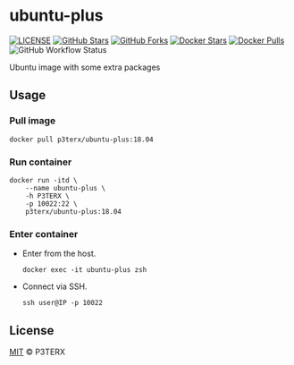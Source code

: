 # ubuntu-plus

[![LICENSE](https://img.shields.io/github/license/mashape/apistatus.svg?style=flat-square&label=License)](https://github.com/a-little-cat/ubuntu-plus/blob/master/LICENSE)
[![GitHub Stars](https://img.shields.io/github/stars/a-little-cat/ubuntu-plus.svg?style=flat-square&label=Stars&logo=github)](https://github.com/a-little-cat/ubuntu-plus/stargazers)
[![GitHub Forks](https://img.shields.io/github/forks/a-little-cat/ubuntu-plus.svg?style=flat-square&label=Forks&logo=github)](https://github.com/a-little-cat/ubuntu-plus/fork)
[![Docker Stars](https://img.shields.io/docker/stars/a-little-cat/ubuntu-plus.svg?style=flat-square&label=Stars&logo=docker)](https://hub.docker.com/r/a-little-cat/ubuntu-plus)
[![Docker Pulls](https://img.shields.io/docker/pulls/a-little-cat/ubuntu-plus.svg?style=flat-square&label=Pulls&logo=docker&color=orange)](https://hub.docker.com/r/a-little-cat/ubuntu-plus)
![GitHub Workflow Status](https://img.shields.io/github/workflow/status/a-little-cat/ubuntu-plus/Docker%20images%20publish?label=Actions&logo=github&style=flat-square)

Ubuntu image with some extra packages

## Usage

### Pull image

```shell
docker pull p3terx/ubuntu-plus:18.04
```

### Run container

```shell
docker run -itd \
    --name ubuntu-plus \
    -h P3TERX \
    -p 10022:22 \
    p3terx/ubuntu-plus:18.04
```

### Enter container

- Enter from the host.

  ```shell
  docker exec -it ubuntu-plus zsh
  ```

- Connect via SSH.

  ```shell
  ssh user@IP -p 10022
  ```

## License

[MIT](https://github.com/P3TERX/ubuntu-plus/blob/master/LICENSE) © P3TERX
